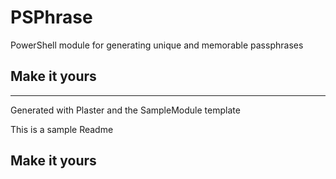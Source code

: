 # PSPhrase

PowerShell module for generating unique and memorable passphrases

## Make it yours

---
Generated with Plaster and the SampleModule template


This is a sample Readme

## Make it yours
